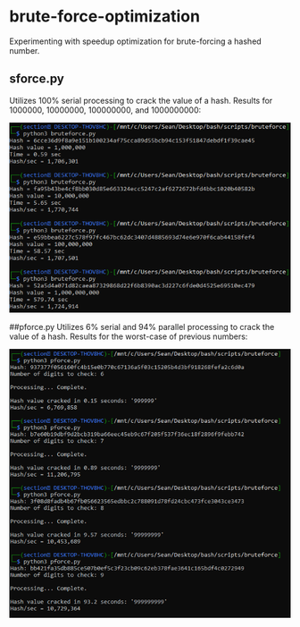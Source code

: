 # brute-force-optimization

Experimenting with speedup optimization for brute-forcing a hashed number.

## sforce.py
Utilizes 100% serial processing to crack the value of a hash. Results for 1000000, 10000000, 100000000, and 1000000000: 

![](https://github.com/stran556/brute-force-optimization/blob/main/serial_results.png)

##pforce.py
Utilizes 6% serial and 94% parallel processing to crack the value of a hash. Results for the worst-case of previous numbers: 

![](https://github.com/stran556/brute-force-optimization/blob/main/parallel_results.png)

